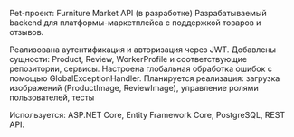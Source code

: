 Pet-проект: Furniture Market API (в разработке)
Разрабатываемый backend для платформы-маркетплейса с поддержкой товаров и отзывов.

Реализована аутентификация и авторизация через JWT. 
Добавлены сущности: Product, Review, WorkerProfile и соответствующие репозитории, сервисы. 
Настроена глобальная обработка ошибок с помощью GlobalExceptionHandler. 
Планируется реализация: загрузка изображений (ProductImage, ReviewImage), управление ролями пользователей, тесты

Используется: ASP.NET Core, Entity Framework Core, PostgreSQL, REST API. 
